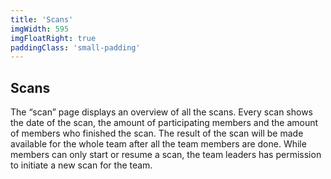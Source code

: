```yaml
---
title: 'Scans'
imgWidth: 595
imgFloatRight: true
paddingClass: 'small-padding'
---
```


## Scans
The “scan” page displays an overview of all the scans. Every scan shows the date of the scan, the amount of participating members and the amount of members who finished the scan. The result of the scan will be made available for the whole team after all the team members are done. While members can only start or resume a scan, the team leaders has permission to initiate a new scan for the team.
